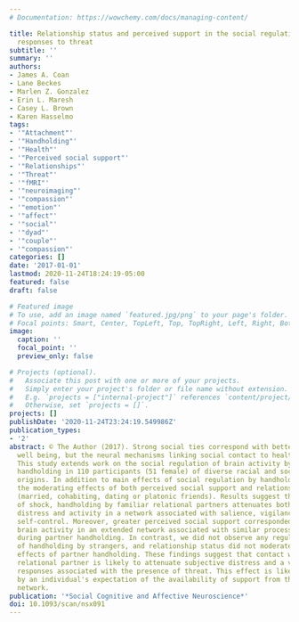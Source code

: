 ```yaml
---
# Documentation: https://wowchemy.com/docs/managing-content/

title: Relationship status and perceived support in the social regulation of neural
  responses to threat
subtitle: ''
summary: ''
authors:
- James A. Coan
- Lane Beckes
- Marlen Z. Gonzalez
- Erin L. Maresh
- Casey L. Brown
- Karen Hasselmo
tags:
- '"Attachment"'
- '"Handholding"'
- '"Health"'
- '"Perceived social support"'
- '"Relationships"'
- '"Threat"'
- '"fMRI"'
- '"neuroimaging"'
- '"compassion"'
- '"emotion"'
- '"affect"'
- '"social"'
- '"dyad"'
- '"couple"'
- '"compassion"'
categories: []
date: '2017-01-01'
lastmod: 2020-11-24T18:24:19-05:00
featured: false
draft: false

# Featured image
# To use, add an image named `featured.jpg/png` to your page's folder.
# Focal points: Smart, Center, TopLeft, Top, TopRight, Left, Right, BottomLeft, Bottom, BottomRight.
image:
  caption: ''
  focal_point: ''
  preview_only: false

# Projects (optional).
#   Associate this post with one or more of your projects.
#   Simply enter your project's folder or file name without extension.
#   E.g. `projects = ["internal-project"]` references `content/project/deep-learning/index.md`.
#   Otherwise, set `projects = []`.
projects: []
publishDate: '2020-11-24T23:24:19.549986Z'
publication_types:
- '2'
abstract: © The Author (2017). Strong social ties correspond with better health and
  well being, but the neural mechanisms linking social contact to health remain speculative.
  This study extends work on the social regulation of brain activity by supportive
  handholding in 110 participants (51 female) of diverse racial and socioeconomic
  origins. In addition to main effects of social regulation by handholding, we assessed
  the moderating effects of both perceived social support and relationship status
  (married, cohabiting, dating or platonic friends). Results suggest that, under threat
  of shock, handholding by familiar relational partners attenuates both subjective
  distress and activity in a network associated with salience, vigilance and regulatory
  self-control. Moreover, greater perceived social support corresponded with less
  brain activity in an extended network associated with similar processes, but only
  during partner handholding. In contrast, we did not observe any regulatory effects
  of handholding by strangers, and relationship status did not moderate the regulatory
  effects of partner handholding. These findings suggest that contact with a familiar
  relational partner is likely to attenuate subjective distress and a variety of neural
  responses associated with the presence of threat. This effect is likely enhanced
  by an individual's expectation of the availability of support from their wider social
  network.
publication: '*Social Cognitive and Affective Neuroscience*'
doi: 10.1093/scan/nsx091
---
```

